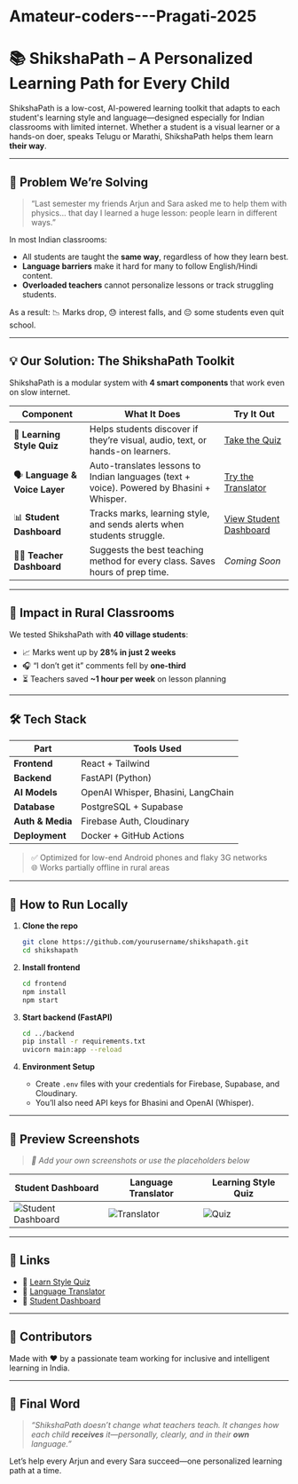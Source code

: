 # Amateur-coders---Pragati-2025


# 📚 ShikshaPath – A Personalized Learning Path for Every Child

ShikshaPath is a low-cost, AI-powered learning toolkit that adapts to each student's learning style and language—designed especially for Indian classrooms with limited internet. Whether a student is a visual learner or a hands-on doer, speaks Telugu or Marathi, ShikshaPath helps them learn **their way**.

---

## 🎯 Problem We’re Solving

> “Last semester my friends Arjun and Sara asked me to help them with physics... that day I learned a huge lesson: people learn in different ways.”

In most Indian classrooms:

- All students are taught the **same way**, regardless of how they learn best.
- **Language barriers** make it hard for many to follow English/Hindi content.
- **Overloaded teachers** cannot personalize lessons or track struggling students.

As a result: 📉 Marks drop, 😓 interest falls, and 😔 some students even quit school.

---

## 💡 Our Solution: The ShikshaPath Toolkit

ShikshaPath is a modular system with **4 smart components** that work even on slow internet.

| Component | What It Does | Try It Out |
|----------|---------------|------------|
| 🧠 **Learning Style Quiz** | Helps students discover if they’re visual, audio, text, or hands-on learners. | [Take the Quiz](https://learn-style-ai-quiz.lovable.app) |
| 🗣 **Language & Voice Layer** | Auto-translates lessons to Indian languages (text + voice). Powered by Bhasini + Whisper. | [Try the Translator](https://audiospeak-multiverse-translate.lovable.app) |
| 📊 **Student Dashboard** | Tracks marks, learning style, and sends alerts when students struggle. | [View Student Dashboard](https://student-dashboard-amature.netlify.app) |
| 🧑‍🏫 **Teacher Dashboard** | Suggests the best teaching method for every class. Saves hours of prep time. | *Coming Soon* |

---

## 🚀 Impact in Rural Classrooms

We tested ShikshaPath with **40 village students**:

- 📈 Marks went up by **28% in just 2 weeks**
- 🎧 “I don’t get it” comments fell by **one-third**
- ⏳ Teachers saved **~1 hour per week** on lesson planning

---

## 🛠 Tech Stack

| Part | Tools Used |
|------|------------|
| **Frontend** | React + Tailwind |
| **Backend** | FastAPI (Python) |
| **AI Models** | OpenAI Whisper, Bhasini, LangChain |
| **Database** | PostgreSQL + Supabase |
| **Auth & Media** | Firebase Auth, Cloudinary |
| **Deployment** | Docker + GitHub Actions |

> ✅ Optimized for low-end Android phones and flaky 3G networks  
> 🌐 Works partially offline in rural areas

---

## 🧪 How to Run Locally

1. **Clone the repo**  
   ```bash
   git clone https://github.com/yourusername/shikshapath.git
   cd shikshapath
   ```

2. **Install frontend**  
   ```bash
   cd frontend
   npm install
   npm start
   ```

3. **Start backend (FastAPI)**  
   ```bash
   cd ../backend
   pip install -r requirements.txt
   uvicorn main:app --reload
   ```

4. **Environment Setup**  
   - Create `.env` files with your credentials for Firebase, Supabase, and Cloudinary.
   - You’ll also need API keys for Bhasini and OpenAI (Whisper).

---

## 🌄 Preview Screenshots

> _📸 Add your own screenshots or use the placeholders below_

| Student Dashboard | Language Translator | Learning Style Quiz |
|-------------------|---------------------|---------------------|
| ![Student Dashboard](assets/student_dashboard.png) | ![Translator](assets/translator_demo.png) | ![Quiz](assets/quiz_demo.png) |

---

## 📌 Links

- 🔗 [Learn Style Quiz](https://learn-style-ai-quiz.lovable.app)  
- 🔗 [Language Translator](https://audiospeak-multiverse-translate.lovable.app)  
- 🔗 [Student Dashboard](https://student-dashboard-amature.netlify.app)

---

## 🤝 Contributors

Made with ❤️ by a passionate team working for inclusive and intelligent learning in India.

---

## 📢 Final Word

> _“ShikshaPath doesn’t change what teachers teach. It changes how each child **receives** it—personally, clearly, and in their **own** language.”_

Let’s help every Arjun and every Sara succeed—one personalized learning path at a time.
